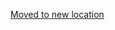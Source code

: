 [Moved to new location](https://github.com/DataTalksClub/machine-learning-zoomcamp/blob/master/06-trees/06-random-forest.md)